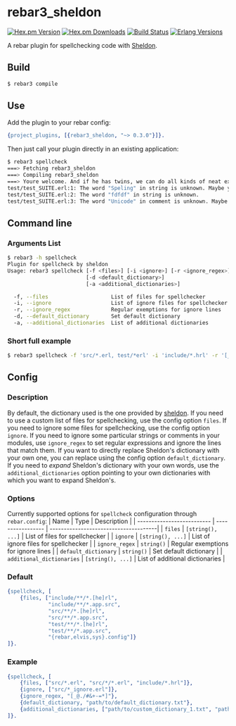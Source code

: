 # rebar3_sheldon
[![Hex.pm Version][hexpm version]][hexpm]
[![Hex.pm Downloads][hexpm downloads]][hexpm]
[![Build Status][gh badge]][gh]
[![Erlang Versions][erlang version badge]][gh]

A rebar plugin for spellchecking code with [Sheldon](https://github.com/inaka/sheldon).

## Build

```sh
$ rebar3 compile
```

## Use

Add the plugin to your rebar config:

```erlang
{project_plugins, [{rebar3_sheldon, "~> 0.3.0"}]}.
```

Then just call your plugin directly in an existing application:
```sh
$ rebar3 spellcheck
===> Fetching rebar3_sheldon
===> Compiling rebar3_sheldon
===> Youre welcome. And if he has twins, we can do all kinds of neat experiments on them.:
test/test_SUITE.erl:1: The word "Speling" in string is unknown. Maybe you wanted to use "speeling" or "speiling" or ....?
test/test_SUITE.erl:2: The word "fdfdf" in string is unknown.
test/test_SUITE.erl:3: The word "Unicode" in comment is unknown. Maybe you wanted to use "uncoded"?
```

## Command line
### Arguments List
```sh
$ rebar3 -h spellcheck
Plugin for spellcheck by sheldon
Usage: rebar3 spellcheck [-f <files>] [-i <ignore>] [-r <ignore_regex>]
                         [-d <default_dictionary>]
                         [-a <additional_dictionaries>]

  -f, --files                    List of files for spellchecker
  -i, --ignore                   List of ignore files for spellchecker
  -r, --ignore_regex             Regular exemptions for ignore lines
  -d, --default_dictionary       Set default dictionary
  -a, --additional_dictionaries  List of additional dictionaries
```
### Short full example
```sh
$ rebar3 spellcheck -f 'src/*.erl, test/*erl' -i 'include/*.hrl' -r '[_@./#&+-=*]' -d 'path/to/dict.txt' -a 'path/to.txt, additional_dict_1.txt'`
```

## Config
### Description
By default, the dictionary used is the one provided by [sheldon](https://github.com/inaka/sheldon).
If you need to use a custom list of files for spellchecking, use the config option `files`.
If you need to ignore some files for spellchecking, use the config option `ignore`.
If you need to ignore some particular strings or comments in your modules, use `ignore_regex` to set regular expressions and ignore the lines that match them.
If you want to directly replace Sheldon's dictionary with your own one, you can replace using the config option `default_dictionary`.
If you need to _expand_ Sheldon's dictionary with your own words, use the `additional_dictionaries` option pointing to your own dictionaries with which you want to expand Sheldon's.

### Options
Currently supported options for `spellcheck` configuration through `rebar.config`:
| Name                       | Type              | Description                           |
| -------------------------- | ----------------- | --------------------------------------|
| `files`                    | `[string(), ...]` | List of files for spellchecker        |
|  `ignore`                  | `[string(), ...]` | List of ignore files for spellchecker |
|  `ignore_regex`            | `string()`        | Regular exemptions for ignore lines   |
|  `default_dictionary`      | `string()`        | Set default dictionary                |
|  `additional_dictionaries` | `[string(), ...]` | List of additional dictionaries       |

### Default
```erlang
{spellcheck, [
    {files, ["include/**/*.[he]rl",
             "include/**/*.app.src",
             "src/**/*.[he]rl",
             "src/**/*.app.src",
             "test/**/*.[he]rl",
             "test/**/*.app.src",
             "{rebar,elvis,sys}.config"]}
]}.
```

### Example
```erlang
{spellcheck, [
    {files, ["src/*.erl", "src/*/*.erl", "include/*.hrl"]},
    {ignore, ["src/*_ignore.erl"]},
    {ignore_regex, "[_@./#&+-=*]"},
    {default_dictionary, "path/to/default_dictionary.txt"},
    {additional_dictionaries, ["path/to/custom_dictionary_1.txt", "path/to/custom_dictionary_2.txt"]}
]}.
```

<!-- Badges -->
[hexpm]: https://hex.pm/packages/rebar3_sheldon
[hexpm version]: https://img.shields.io/hexpm/v/rebar3_sheldon.svg?style=flat-square
[hexpm downloads]: https://img.shields.io/hexpm/dt/rebar3_sheldon.svg?style=flat-square
[gh]: https://github.com/vkatsuba/rebar3_sheldon/actions/workflows/ci.yml
[gh badge]: https://img.shields.io/github/workflow/status/vkatsuba/rebar3_sheldon/CI?style=flat-square
[erlang version badge]: https://img.shields.io/badge/erlang-23.0%20to%2024.1-blue.svg?style=flat-square
